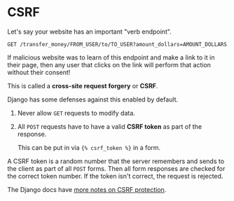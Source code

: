 # CSRF

Let's say your website has an important "verb endpoint".

```
GET /transfer_money/FROM_USER/to/TO_USER?amount_dollars=AMOUNT_DOLLARS
```

If malicious website was to learn of this endpoint and make a link to it in their page, then any user that clicks on the link will perform that action without their consent!

This is called a **cross-site request forgery** or **CSRF**.

Django has some defenses against this enabled by default.

1.  Never allow `GET` requests to modify data.

1.  All `POST` requests have to have a valid **CSRF token** as part of the response.

    This can be put in via `{% csrf_token %}` in a form.

A CSRF token is a random number that the server remembers and sends to the client as part of all `POST` forms.
Then all form responses are checked for the correct token number.
If the token isn't correct, the request is rejected.

The Django docs have [more notes on CSRF protection](https://docs.djangoproject.com/en/1.10/ref/csrf/).
